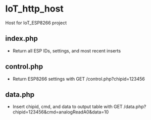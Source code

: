 # IoT_http_host
Host for IoT_ESP8266 project

## index.php
* Return all ESP IDs, settings, and most recent inserts

## control.php
* Return ESP8266 settings with GET /control.php?chipid=123456

## data.php
* Insert chipid, cmd, and data to output table with GET /data.php?chipid=123456&cmd=analogReadA0&data=10 
